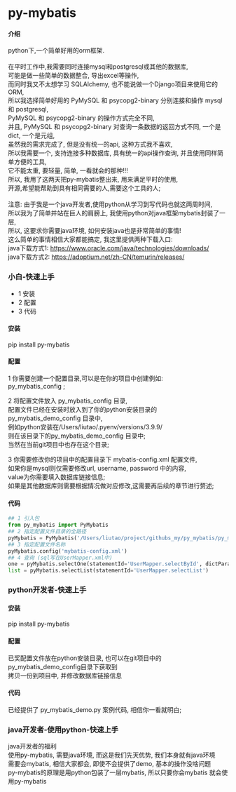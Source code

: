 # py-mybatis

#### 介绍

python下,一个简单好用的orm框架.
<br>
<br>
在平时工作中,我需要同时连接mysql和postgresql或其他的数据库, 
<br>
可能是做一些简单的数据整合, 导出excel等操作,
<br>
而同时我又不太想学习 SQLAlchemy, 也不能说做一个Django项目来使用它的ORM,
<br>
所以我选择简单好用的 PyMySQL 和 psycopg2-binary 分别连接和操作 mysql 和 postgresql,
<br>
PyMySQL 和 psycopg2-binary 的操作方式完全不同,
<br>
并且, PyMySQL 和 psycopg2-binary 对查询一条数据的返回方式不同, 一个是dict, 一个是元组,
<br>
虽然我的需求完成了, 但是没有统一的api, 这种方式我不喜欢, 
<br>
所以我需要一个, 支持连接多种数据库, 具有统一的api操作查询, 并且使用同样简单方便的工具,
<br>
它不能太重, 要轻量, 简单, 一看就会的那种!!!
<br>
所以, 我用了这两天把py-mybatis整出来, 用来满足平时的使用, 
<br>
开源,希望能帮助到具有相同需要的人,需要这个工具的人;
<br>
<br>
注意: 由于我是一个java开发者,使用python从学习到写代码也就这两周时间,
<br>
所以我为了简单并站在巨人的肩膀上, 我使用python对java框架mybatis封装了一层,
<br>
所以, 这要求你需要java环境, 如何安装java也是非常简单的事情!
<br>
这么简单的事情相信大家都能搞定, 我这里提供两种下载入口:
<br>
java下载方式1: https://www.oracle.com/java/technologies/downloads/
<br>
java下载方式2: https://adoptium.net/zh-CN/temurin/releases/















### 小白-快速上手

- 1 安装
- 2 配置
- 3 代码

#### 安装

pip install py-mybatis

#### 配置

1 你需要创建一个配置目录,可以是在你的项目中创建例如:
<br>py_mybatis_config ;

2 将配置文件放入 py_mybatis_config 目录,
<br>配置文件已经在安装时放入到了你的python安装目录的 py_mybatis_demo_config 目录中,
<br>例如python安装在/Users/liutao/.pyenv/versions/3.9.9/
<br>则在该目录下的py_mybatis_demo_config 目录中;
<br>当然在当前git项目中也存在这个目录;

3 你需要修改你的项目中的配置目录下 mybatis-config.xml 配置文件,
<br>如果你是mysql则仅需要修改url, username, password 中的内容,
<br>value为你需要填入数据库链接信息;
<br>如果是其他数据库则需要根据情况做对应修改,这需要再后续的章节进行赘述;

#### 代码

```python
## 1 引入包
from py_mybatis import PyMybatis
## 2 指定配置文件目录的全路径
pyMybatis = PyMybatis('/Users/liutao/project/githubs_my/py_mybatis/py_mybatis_demo_config')
## 3 指定配置文件名称
pyMybatis.config('mybatis-config.xml')
## 4 查询 (sql写在UserMapper.xml中)
one = pyMybatis.selectOne(statementId='UserMapper.selectById', dictParam={'id': 1})
list = pyMybatis.selectList(statementId='UserMapper.selectList')
```

### python开发者-快速上手

#### 安装
pip install py-mybatis

#### 配置
已奖配置文件放在python安装目录, 也可以在git项目中的py_mybatis_demo_config目录下获取到
<br>拷贝一份到项目中, 并修改数据库链接信息

#### 代码
已经提供了 py_mybatis_demo.py 案例代码, 相信你一看就明白; 

### java开发者-使用python-快速上手
java开发者的福利
<br>
使用py-mybatis, 需要java环境, 而这是我们先天优势, 我们本身就有java环境 
<br>
需要会mybatis, 相信大家都会, 即使不会提供了demo, 基本的操作没啥问题 
<br>
py-mybatis的原理是用python包装了一层mybatis, 所以只要你会mybatis 就会使用py-mybatis


